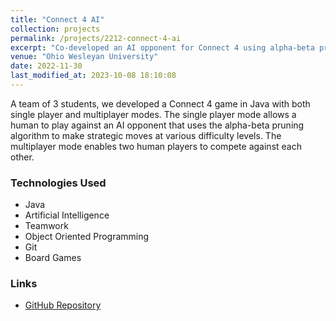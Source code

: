 ```yaml
---
title: "Connect 4 AI"
collection: projects
permalink: /projects/2212-connect-4-ai
excerpt: "Co-developed an AI opponent for Connect 4 using alpha-beta pruning algorithm."
venue: "Ohio Wesleyan University"
date: 2022-11-30
last_modified_at: 2023-10-08 18:10:08
---
```


A team of 3 students, we developed a Connect 4 game in Java with both single player and multiplayer modes. The single player mode allows a human to play against an AI opponent that uses the alpha-beta pruning algorithm to make strategic moves at various difficulty levels. The multiplayer mode enables two human players to compete against each other.

### Technologies Used

- Java
- Artificial Intelligence
- Teamwork
- Object Oriented Programming
- Git
- Board Games

### Links

- [GitHub Repository](https://github.com/Aadarsha2002/CS340Final-Connect4)
